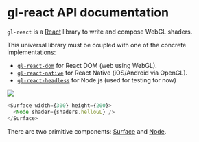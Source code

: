 
gl-react API documentation
==========================

`gl-react` is a [React](https://facebook.github.io/react/) library to write and compose WebGL shaders.

This universal library must be coupled with one of the concrete implementations:

- [`gl-react-dom`](https://github.com/gre/gl-react/tree/master/packages/gl-react-dom/) for React DOM (web using WebGL).
- [`gl-react-native`](https://github.com/gre/gl-react/tree/master/packages/gl-react-native/) for React Native (iOS/Android via OpenGL).
- [`gl-react-headless`](https://github.com/gre/gl-react/tree/master/packages/gl-react-headless/) for Node.js (used for testing for now)

[![](https://cloud.githubusercontent.com/assets/211411/9386550/432492c6-475c-11e5-9328-f3d5187298c1.jpg)](/hellogl)

```js
<Surface width={300} height={200}>
  <Node shader={shaders.helloGL} />
</Surface>
```

There are two primitive components: [Surface](#surface) and [Node](#node).
